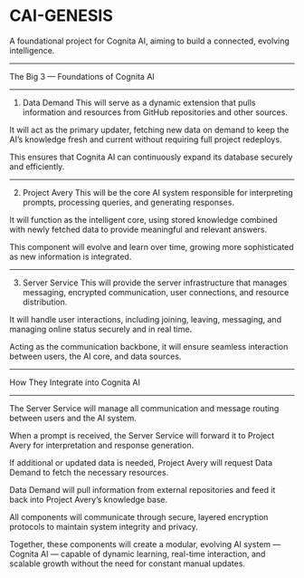# CAI-GENESIS

A foundational project for Cognita AI, aiming to build a connected, evolving intelligence.

----------------------------------------------------------------------------------------------------------------------------------------------------------------------------------------

The Big 3 — Foundations of Cognita AI

----------------------------------------------------------------------------------------------------------------------------------------------------------------------------------------

1. Data Demand
This will serve as a dynamic extension that pulls information and resources from GitHub repositories and other sources.

It will act as the primary updater, fetching new data on demand to keep the AI’s knowledge fresh and current without requiring full project redeploys.

This ensures that Cognita AI can continuously expand its database securely and efficiently.

----------------------------------------------------------------------------------------------------------------------------------------------------------------------------------------

2. Project Avery
This will be the core AI system responsible for interpreting prompts, processing queries, and generating responses.

It will function as the intelligent core, using stored knowledge combined with newly fetched data to provide meaningful and relevant answers.

This component will evolve and learn over time, growing more sophisticated as new information is integrated.

----------------------------------------------------------------------------------------------------------------------------------------------------------------------------------------

3. Server Service
This will provide the server infrastructure that manages messaging, encrypted communication, user connections, and resource distribution.

It will handle user interactions, including joining, leaving, messaging, and managing online status securely and in real time.

Acting as the communication backbone, it will ensure seamless interaction between users, the AI core, and data sources.

----------------------------------------------------------------------------------------------------------------------------------------------------------------------------------------

How They Integrate into Cognita AI

----------------------------------------------------------------------------------------------------------------------------------------------------------------------------------------

The Server Service will manage all communication and message routing between users and the AI system.

When a prompt is received, the Server Service will forward it to Project Avery for interpretation and response generation.

If additional or updated data is needed, Project Avery will request Data Demand to fetch the necessary resources.

Data Demand will pull information from external repositories and feed it back into Project Avery’s knowledge base.

All components will communicate through secure, layered encryption protocols to maintain system integrity and privacy.

Together, these components will create a modular, evolving AI system — Cognita AI — capable of dynamic learning, real-time interaction, and scalable growth without the need for constant manual updates.

